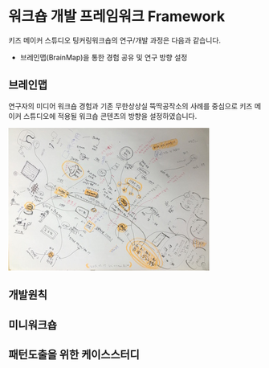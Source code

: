 # 워크숍 개발 프레임워크 Framework

키즈 메이커 스튜디오 팅커링워크숍의 연구/개발 과정은 다음과 같습니다.
 * 브레인맵(BrainMap)을 통한 경험 공유 및 연구 방향 설정


## 브레인맵
연구자의 미디어 워크숍 경험과 기존 무한상상실 뚝딱공작소의 사례를 중심으로 키즈 메이커 스튜디오에 적용될 워크숍 콘텐츠의 방향을 설정하였습니다.

![BrainMap01](images/brain_map_1.jpg)

## 개발원칙

## 미니워크숍

## 패턴도출을 위한 케이스스터디